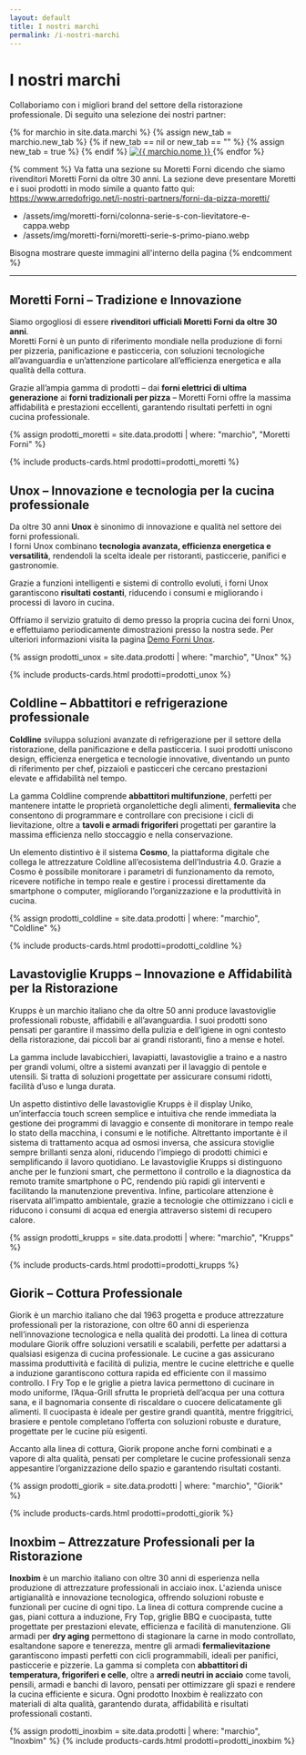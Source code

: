 ```yaml
---
layout: default
title: I nostri marchi
permalink: /i-nostri-marchi
---
```


# I nostri marchi

Collaboriamo con i migliori brand del settore della ristorazione professionale. Di seguito una selezione dei nostri partner:

<div class="grid-marchi">
  {% for marchio in site.data.marchi %}
  {% assign new_tab = marchio.new_tab %}
  {% if new_tab == nil or new_tab == "" %}
    {% assign new_tab = true %}
  {% endif %}
    <a href="{{ marchio.url }}" {% if new_tab %}target="_blank"{% endif %} class="marchio">
      <img src="/assets/img/loghi-fornitori/{{ marchio.logo }}" alt="{{ marchio.nome }}" />
    </a>
  {% endfor %}
</div>

{% comment %}
Va fatta una sezione su Moretti Forni dicendo che siamo rivenditori Moretti Forni da oltre 30 anni. La sezione deve presentare Moretti e i suoi prodotti in modo simile a quanto fatto qui: https://www.arredofrigo.net/i-nostri-partners/forni-da-pizza-moretti/

- /assets/img/moretti-forni/colonna-serie-s-con-lievitatore-e-cappa.webp
- /assets/img/moretti-forni/moretti-serie-s-primo-piano.webp

Bisogna mostrare queste immagini all'interno della pagina
{% endcomment %}

---

## Moretti Forni – Tradizione e Innovazione

Siamo orgogliosi di essere **rivenditori ufficiali Moretti Forni da oltre 30 anni**.  
Moretti Forni è un punto di riferimento mondiale nella produzione di forni per pizzeria, panificazione e pasticceria, con soluzioni tecnologiche all’avanguardia e un’attenzione particolare all’efficienza energetica e alla qualità della cottura.

Grazie all’ampia gamma di prodotti – dai **forni elettrici di ultima generazione** ai **forni tradizionali per pizza** – Moretti Forni offre la massima affidabilità e prestazioni eccellenti, garantendo risultati perfetti in ogni cucina professionale.


{% assign prodotti_moretti = site.data.prodotti | where: "marchio", "Moretti Forni"  %}
  
{% include products-cards.html 
   prodotti=prodotti_moretti
%}

## Unox – Innovazione e tecnologia per la cucina professionale

Da oltre 30 anni **Unox** è sinonimo di innovazione e qualità nel settore dei forni professionali.  
I forni Unox combinano **tecnologia avanzata, efficienza energetica e versatilità**, rendendoli la scelta ideale per ristoranti, pasticcerie, panifici e gastronomie.  

Grazie a funzioni intelligenti e sistemi di controllo evoluti, i forni Unox garantiscono **risultati costanti**, riducendo i consumi e migliorando i processi di lavoro in cucina.

Offriamo il servizio gratuito di demo presso la propria cucina dei forni Unox, e effettuiamo periodicamente dimostrazioni presso la nostra sede. Per ulteriori informazioni visita la pagina [Demo Forni Unox](/demo-forni-unox).

{% assign prodotti_unox = site.data.prodotti | where: "marchio", "Unox"  %}
  
{% include products-cards.html 
   prodotti=prodotti_unox
%}

## Coldline – Abbattitori e refrigerazione professionale

**Coldline** sviluppa soluzioni avanzate di refrigerazione per il settore della ristorazione, della panificazione e della pasticceria. I suoi prodotti uniscono design, efficienza energetica e tecnologie innovative, diventando un punto di riferimento per chef, pizzaioli e pasticceri che cercano prestazioni elevate e affidabilità nel tempo.

La gamma Coldline comprende **abbattitori multifunzione**, perfetti per mantenere intatte le proprietà organolettiche degli alimenti, **fermalievita** che consentono di programmare e controllare con precisione i cicli di lievitazione, oltre a **tavoli e armadi frigoriferi** progettati per garantire la massima efficienza nello stoccaggio e nella conservazione.  

Un elemento distintivo è il sistema **Cosmo**, la piattaforma digitale che collega le attrezzature Coldline all’ecosistema dell’Industria 4.0. Grazie a Cosmo è possibile monitorare i parametri di funzionamento da remoto, ricevere notifiche in tempo reale e gestire i processi direttamente da smartphone o computer, migliorando l’organizzazione e la produttività in cucina.


{% assign prodotti_coldline = site.data.prodotti | where: "marchio", "Coldline" %}
  
{% include products-cards.html 
   prodotti=prodotti_coldline
%}


## Lavastoviglie Krupps – Innovazione e Affidabilità per la Ristorazione

Krupps è un marchio italiano che da oltre 50 anni produce lavastoviglie professionali robuste, affidabili e all’avanguardia. I suoi prodotti sono pensati per garantire il massimo della pulizia e dell’igiene in ogni contesto della ristorazione, dai piccoli bar ai grandi ristoranti, fino a mense e hotel.

La gamma include lavabicchieri, lavapiatti, lavastoviglie a traino e a nastro per grandi volumi, oltre a sistemi avanzati per il lavaggio di pentole e utensili. Si tratta di soluzioni progettate per assicurare consumi ridotti, facilità d’uso e lunga durata.

Un aspetto distintivo delle lavastoviglie Krupps è il display Uniko, un’interfaccia touch screen semplice e intuitiva che rende immediata la gestione dei programmi di lavaggio e consente di monitorare in tempo reale lo stato della macchina, i consumi e le notifiche. Altrettanto importante è il sistema di trattamento acqua ad osmosi inversa, che assicura stoviglie sempre brillanti senza aloni, riducendo l’impiego di prodotti chimici e semplificando il lavoro quotidiano. Le lavastoviglie Krupps si distinguono anche per le funzioni smart, che permettono il controllo e la diagnostica da remoto tramite smartphone o PC, rendendo più rapidi gli interventi e facilitando la manutenzione preventiva. Infine, particolare attenzione è riservata all’impatto ambientale, grazie a tecnologie che ottimizzano i cicli e riducono i consumi di acqua ed energia attraverso sistemi di recupero calore.

{% assign prodotti_krupps = site.data.prodotti | where: "marchio", "Krupps" %}
  
{% include products-cards.html 
   prodotti=prodotti_krupps
%}

## Giorik – Cottura Professionale

Giorik è un marchio italiano che dal 1963 progetta e produce attrezzature professionali per la ristorazione, con oltre 60 anni di esperienza nell’innovazione tecnologica e nella qualità dei prodotti. La linea di cottura modulare Giorik offre soluzioni versatili e scalabili, perfette per adattarsi a qualsiasi esigenza di cucina professionale. Le cucine a gas assicurano massima produttività e facilità di pulizia, mentre le cucine elettriche e quelle a induzione garantiscono cottura rapida ed efficiente con il massimo controllo. I Fry Top e le griglie a pietra lavica permettono di cucinare in modo uniforme, l’Aqua-Grill sfrutta le proprietà dell’acqua per una cottura sana, e il bagnomaria consente di riscaldare o cuocere delicatamente gli alimenti. Il cuocipasta è ideale per gestire grandi quantità, mentre friggitrici, brasiere e pentole completano l’offerta con soluzioni robuste e durature, progettate per le cucine più esigenti.  

Accanto alla linea di cottura, Giorik propone anche forni combinati e a vapore di alta qualità, pensati per completare le cucine professionali senza appesantire l’organizzazione dello spazio e garantendo risultati costanti.

{% assign prodotti_giorik = site.data.prodotti | where: "marchio", "Giorik" %}
  
{% include products-cards.html 
   prodotti=prodotti_giorik
%}

## Inoxbim – Attrezzature Professionali per la Ristorazione

**Inoxbim** è un marchio italiano con oltre 30 anni di esperienza nella produzione di attrezzature professionali in acciaio inox. L'azienda unisce artigianalità e innovazione tecnologica, offrendo soluzioni robuste e funzionali per cucine di ogni tipo. La linea di cottura comprende cucine a gas, piani cottura a induzione, Fry Top, griglie BBQ e cuocipasta, tutte progettate per prestazioni elevate, efficienza e facilità di manutenzione. Gli armadi per **dry aging** permettono di stagionare la carne in modo controllato, esaltandone sapore e tenerezza, mentre gli armadi **fermalievitazione** garantiscono impasti perfetti con cicli programmabili, ideali per panifici, pasticcerie e pizzerie. La gamma si completa con **abbattitori di temperatura, frigoriferi e celle**, oltre a **arredi neutri in acciaio** come tavoli, pensili, armadi e banchi di lavoro, pensati per ottimizzare gli spazi e rendere la cucina efficiente e sicura. Ogni prodotto Inoxbim è realizzato con materiali di alta qualità, garantendo durata, affidabilità e risultati professionali costanti.

{% assign prodotti_inoxbim = site.data.prodotti | where: "marchio", "Inoxbim" %}
{% include products-cards.html 
   prodotti=prodotti_inoxbim
%}
